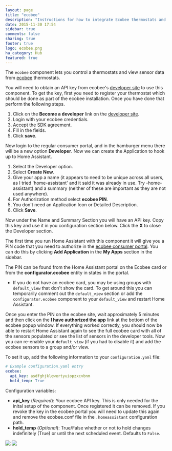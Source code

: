 ```yaml
---
layout: page
title: "ecobee"
description: "Instructions for how to integrate Ecobee thermostats and sensors within Home Assistant."
date: 2015-11-30 17:54
sidebar: true
comments: false
sharing: true
footer: true
logo: ecobee.png
ha_category: Hub
featured: true
---
```



The `ecobee` component lets you control a thermostats and view sensor data from [ecobee](https://ecobee.com) thermostats.

You will need to obtain an API key from ecobee's [developer site](https://www.ecobee.com/developers/) to use this component. To get the key, first you need to register your thermostat which should be done as part of the ecobee installation. Once you have done that perform the following steps. 

1. Click on the **Become a developer** link on the [developer site](https://www.ecobee.com/developers/). 
2. Login with your ecobee credentials.
3. Accept the SDK agreement.
4. Fill in the fields.
5. Click **save**. 

Now login to the regular consumer portal, and in the hamburger menu there will be a new option **Developer**. Now we can create the Application to hook up to Home Assistant. 

1. Select the Developer option. 
2. Select **Create New**. 
3. Give your app a name (it appears to need to be unique across all users, as I tried 'home-assistant' and it said it was already in use. Try <yournameoralias>-home-assistant) and a summary (neither of these are important as they are not used anywhere). 
4. For Authorization method select **ecobee PIN**. 
5. You don't need an Application Icon or Detailed Description. 
6. Click **Save**. 

Now under the Name and Summary Section you will have an API key. Copy this key and use it in you configuration section below. Click the **X** to close the Developer section. 

The first time you run Home Assistant with this component it will give you a PIN code that you need to authorize in the [ecobee consumer portal](https://www.ecobee.com/consumerportal/index.html). You can do this by clicking **Add Application** in the **My Apps** section in the sidebar. 

The PIN can be found from the Home Assistant portal on the Ecobee card or from the **configurator.ecobee** entity in states in the portal. 

- If you do not have an ecobee card, you may be using groups with `default_view` that don't show the card. To get around this you can temporarily comment out the `default_view` section or add the `configurator.ecobee` component to your `default_view` and restart Home Assistant. 
 
Once you enter the PIN on the ecobee site, wait approximately 5 minutes and then click on the **I have authorized the app** link at the bottom of the ecobee popup window. If everything worked correctly, you should now be able to restart Home Assistant again to see the full ecobee card with all of the sensors populated or see the list of sensors in the developer tools. Now you can re-enable your `default_view` (if you had to disable it) and add the ecobee sensors to a group and/or view.

To set it up, add the following information to your `configuration.yaml` file:

```yaml
# Example configuration.yaml entry
ecobee:
  api_key: asdfghjklqwertyuiopzxcvbnm 
  hold_temp: True
```

Configuration variables:

- **api_key** (*Required*): Your ecobee API key. This is only needed for the inital setup of the component. Once registered it can be removed. If you revoke the key in the ecobee portal you will need to update this again and remove the ecobee.conf file in the `.homeassistant` configuration path.
- **hold_temp** (*Optional*): True/False whether or not to hold changes indefinitely (True) or until the next scheduled event. Defaults to `False`.

<p class='img'>
  <img src='{{site_root}}/images/screenshots/ecobee-sensor-badges.png' />
  <img src='{{site_root}}/images/screenshots/ecobee-thermostat-card.png' />
</p>
